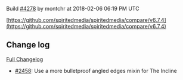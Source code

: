 Build [#4278](https://circleci.com/gh/spiritedmedia/spiritedmedia/4278) by montchr at 2018-02-06 06:19 PM UTC

[https://github.com/spiritedmedia/spiritedmedia/compare/v6.7.4](https://github.com/spiritedmedia/spiritedmedia/compare/v6.7.4)
## Change log
[Full Changelog](https://github.com/spiritedmedia/spiritedmedia/compare/v6.7.3...v6.7.4)

 - [#2458](https://github.com/spiritedmedia/spiritedmedia/pull/2458): Use a more bulletproof angled edges mixin for The Incline
